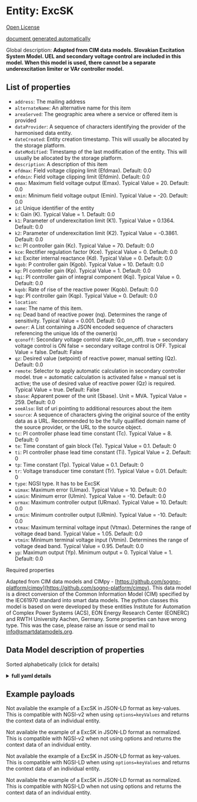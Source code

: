 Entity: ExcSK  
=============  
[Open License](https://github.com/smart-data-models//dataModel.EnergyCIM/blob/master/ExcSK/LICENSE.md)  
[document generated automatically](https://docs.google.com/presentation/d/e/2PACX-1vTs-Ng5dIAwkg91oTTUdt8ua7woBXhPnwavZ0FxgR8BsAI_Ek3C5q97Nd94HS8KhP-r_quD4H0fgyt3/pub?start=false&loop=false&delayms=3000#slide=id.gb715ace035_0_60)  
Global description: **Adapted from CIM data models. Slovakian Excitation System Model.  UEL and secondary voltage control are included in this model. When this model is used, there cannot be a separate underexcitation limiter or VAr controller model.**  

## List of properties  

- `address`: The mailing address  - `alternateName`: An alternative name for this item  - `areaServed`: The geographic area where a service or offered item is provided  - `dataProvider`: A sequence of characters identifying the provider of the harmonised data entity.  - `dateCreated`: Entity creation timestamp. This will usually be allocated by the storage platform.  - `dateModified`: Timestamp of the last modification of the entity. This will usually be allocated by the storage platform.  - `description`: A description of this item  - `efdmax`: Field voltage clipping limit (Efdmax). Default: 0.0  - `efdmin`: Field voltage clipping limit (Efdmin). Default: 0.0  - `emax`: Maximum field voltage output (Emax).  Typical Value = 20. Default: 0.0  - `emin`: Minimum field voltage output (Emin).  Typical Value = -20. Default: 0.0  - `id`: Unique identifier of the entity  - `k`: Gain (K).  Typical Value = 1. Default: 0.0  - `k1`: Parameter of underexcitation limit (K1).  Typical Value = 0.1364. Default: 0.0  - `k2`: Parameter of underexcitation limit (K2).  Typical Value = -0.3861. Default: 0.0  - `kc`: PI controller gain (Kc).  Typical Value = 70. Default: 0.0  - `kce`: Rectifier regulation factor (Kce).  Typical Value = 0. Default: 0.0  - `kd`: Exciter internal reactance (Kd).  Typical Value = 0. Default: 0.0  - `kgob`: P controller gain (Kgob).  Typical Value = 10. Default: 0.0  - `kp`: PI controller gain (Kp).  Typical Value = 1. Default: 0.0  - `kqi`: PI controller gain of integral component (Kqi).  Typical Value = 0. Default: 0.0  - `kqob`: Rate of rise of the reactive power (Kqob). Default: 0.0  - `kqp`: PI controller gain (Kqp).  Typical Value = 0. Default: 0.0  - `location`:   - `name`: The name of this item.  - `nq`: Dead band of reactive power (nq).  Determines the range of sensitivity.  Typical Value = 0.001. Default: 0.0  - `owner`: A List containing a JSON encoded sequence of characters referencing the unique Ids of the owner(s)  - `qconoff`: Secondary voltage control state (Qc_on_off). true = secondary voltage control is ON false = secondary voltage control is OFF. Typical Value = false. Default: False  - `qz`: Desired value (setpoint) of reactive power, manual setting (Qz). Default: 0.0  - `remote`: Selector to apply automatic calculation in secondary controller model. true = automatic calculation is activated false = manual set is active; the use of desired value of reactive power (Qz) is required. Typical Value = true. Default: False  - `sbase`: Apparent power of the unit (Sbase).  Unit = MVA.  Typical Value = 259. Default: 0.0  - `seeAlso`: list of uri pointing to additional resources about the item  - `source`: A sequence of characters giving the original source of the entity data as a URL. Recommended to be the fully qualified domain name of the source provider, or the URL to the source object.  - `tc`: PI controller phase lead time constant (Tc).  Typical Value = 8. Default: 0  - `te`: Time constant of gain block (Te).  Typical Value = 0.1. Default: 0  - `ti`: PI controller phase lead time constant (Ti).  Typical Value = 2. Default: 0  - `tp`: Time constant (Tp).  Typical Value = 0.1. Default: 0  - `tr`: Voltage transducer time constant (Tr).  Typical Value = 0.01. Default: 0  - `type`: NGSI type. It has to be ExcSK  - `uimax`: Maximum error (Uimax).  Typical Value = 10. Default: 0.0  - `uimin`: Minimum error (UImin).  Typical Value = -10. Default: 0.0  - `urmax`: Maximum controller output (URmax).  Typical Value = 10. Default: 0.0  - `urmin`: Minimum controller output (URmin).  Typical Value = -10. Default: 0.0  - `vtmax`: Maximum terminal voltage input (Vtmax).  Determines the range of voltage dead band.  Typical Value = 1.05. Default: 0.0  - `vtmin`: Minimum terminal voltage input (Vtmin).  Determines the range of voltage dead band.  Typical Value = 0.95. Default: 0.0  - `yp`: Maximum output (Yp).  Minimum output = 0.  Typical Value = 1. Default: 0.0    
Required properties  
Adapted from CIM data models and CIMpy - [https://github.com/sogno-platform/cimpy](https://github.com/sogno-platform/cimpy). This data model is a direct conversion of the Common Information Model (CIM) specified by the IEC61970 standard into smart data models. The python classes this model is based on were developed by these entities Institute for Automation of Complex Power Systems (ACS), EON Energy Research Center (EONERC) and RWTH University Aachen, Germany. Some properties can have wrong type. This was the case, please raise an issue or send mail to info@smartdatamodels.org.  
## Data Model description of properties  
Sorted alphabetically (click for details)  
<details><summary><strong>full yaml details</strong></summary>    
```yaml  
ExcSK:    
  description: 'Adapted from CIM data models. Slovakian Excitation System Model.  UEL and secondary voltage control are included in this model. When this model is used, there cannot be a separate underexcitation limiter or VAr controller model.'    
  properties:    
    address:    
      description: 'The mailing address'    
      properties:    
        addressCountry:    
          description: 'Property. The country. For example, Spain. Model:''https://schema.org/addressCountry'''    
          type: string    
        addressLocality:    
          description: 'Property. The locality in which the street address is, and which is in the region. Model:''https://schema.org/addressLocality'''    
          type: string    
        addressRegion:    
          description: 'Property. The region in which the locality is, and which is in the country. Model:''https://schema.org/addressRegion'''    
          type: string    
        postOfficeBoxNumber:    
          description: 'Property. The post office box number for PO box addresses. For example, 03578. Model:''https://schema.org/postOfficeBoxNumber'''    
          type: string    
        postalCode:    
          description: 'Property. The postal code. For example, 24004. Model:''https://schema.org/https://schema.org/postalCode'''    
          type: string    
        streetAddress:    
          description: 'Property. The street address. Model:''https://schema.org/streetAddress'''    
          type: string    
      type: Property    
      x-ngsi:    
        model: https://schema.org/address    
    alternateName:    
      description: 'An alternative name for this item'    
      type: Property    
    areaServed:    
      description: 'The geographic area where a service or offered item is provided'    
      type: Property    
      x-ngsi:    
        model: https://schema.org/Text    
    dataProvider:    
      description: 'A sequence of characters identifying the provider of the harmonised data entity.'    
      type: Property    
    dateCreated:    
      description: 'Entity creation timestamp. This will usually be allocated by the storage platform.'    
      format: date-time    
      type: Property    
    dateModified:    
      description: 'Timestamp of the last modification of the entity. This will usually be allocated by the storage platform.'    
      format: date-time    
      type: Property    
    description:    
      description: 'A description of this item'    
      type: Property    
    efdmax:    
      description: 'Field voltage clipping limit (Efdmax). Default: 0.0'    
      type: number    
      x-ngsi:    
        model: https://schema.org/Number    
    efdmin:    
      description: 'Field voltage clipping limit (Efdmin). Default: 0.0'    
      type: number    
      x-ngsi:    
        model: https://schema.org/Number    
    emax:    
      description: 'Maximum field voltage output (Emax).  Typical Value = 20. Default: 0.0'    
      type: number    
      x-ngsi:    
        model: https://schema.org/Number    
    emin:    
      description: 'Minimum field voltage output (Emin).  Typical Value = -20. Default: 0.0'    
      type: number    
      x-ngsi:    
        model: https://schema.org/Number    
    id:    
      anyOf: &excsk_-_properties_-_owner_-_items_-_anyof    
        - description: 'Property. Identifier format of any NGSI entity'    
          maxLength: 256    
          minLength: 1    
          pattern: ^[\w\-\.\{\}\$\+\*\[\]`|~^@!,:\\]+$    
          type: string    
        - description: 'Property. Identifier format of any NGSI entity'    
          format: uri    
          type: string    
      description: 'Unique identifier of the entity'    
      type: Property    
    k:    
      description: 'Gain (K).  Typical Value = 1. Default: 0.0'    
      type: number    
      x-ngsi:    
        model: https://schema.org/Number    
    k1:    
      description: 'Parameter of underexcitation limit (K1).  Typical Value = 0.1364. Default: 0.0'    
      type: number    
      x-ngsi:    
        model: https://schema.org/Number    
    k2:    
      description: 'Parameter of underexcitation limit (K2).  Typical Value = -0.3861. Default: 0.0'    
      type: number    
      x-ngsi:    
        model: https://schema.org/Number    
    kc:    
      description: 'PI controller gain (Kc).  Typical Value = 70. Default: 0.0'    
      type: number    
      x-ngsi:    
        model: https://schema.org/Number    
    kce:    
      description: 'Rectifier regulation factor (Kce).  Typical Value = 0. Default: 0.0'    
      type: number    
      x-ngsi:    
        model: https://schema.org/Number    
    kd:    
      description: 'Exciter internal reactance (Kd).  Typical Value = 0. Default: 0.0'    
      type: number    
      x-ngsi:    
        model: https://schema.org/Number    
    kgob:    
      description: 'P controller gain (Kgob).  Typical Value = 10. Default: 0.0'    
      type: number    
      x-ngsi:    
        model: https://schema.org/Number    
    kp:    
      description: 'PI controller gain (Kp).  Typical Value = 1. Default: 0.0'    
      type: number    
      x-ngsi:    
        model: https://schema.org/Number    
    kqi:    
      description: 'PI controller gain of integral component (Kqi).  Typical Value = 0. Default: 0.0'    
      type: number    
      x-ngsi:    
        model: https://schema.org/Number    
    kqob:    
      description: 'Rate of rise of the reactive power (Kqob). Default: 0.0'    
      type: number    
      x-ngsi:    
        model: https://schema.org/Number    
    kqp:    
      description: 'PI controller gain (Kqp).  Typical Value = 0. Default: 0.0'    
      type: number    
      x-ngsi:    
        model: https://schema.org/Number    
    location:    
      $id: https://geojson.org/schema/Geometry.json    
      $schema: "http://json-schema.org/draft-07/schema#"    
      oneOf:    
        - properties:    
            bbox:    
              items:    
                type: number    
              minItems: 4    
              type: array    
            coordinates:    
              items:    
                type: number    
              minItems: 2    
              type: array    
            type:    
              enum:    
                - Point    
              type: string    
          required:    
            - type    
            - coordinates    
          title: 'GeoJSON Point'    
          type: object    
        - properties:    
            bbox:    
              items:    
                type: number    
              minItems: 4    
              type: array    
            coordinates:    
              items:    
                items:    
                  type: number    
                minItems: 2    
                type: array    
              minItems: 2    
              type: array    
            type:    
              enum:    
                - LineString    
              type: string    
          required:    
            - type    
            - coordinates    
          title: 'GeoJSON LineString'    
          type: object    
        - properties:    
            bbox:    
              items:    
                type: number    
              minItems: 4    
              type: array    
            coordinates:    
              items:    
                items:    
                  items:    
                    type: number    
                  minItems: 2    
                  type: array    
                minItems: 4    
                type: array    
              type: array    
            type:    
              enum:    
                - Polygon    
              type: string    
          required:    
            - type    
            - coordinates    
          title: 'GeoJSON Polygon'    
          type: object    
        - properties:    
            bbox:    
              items:    
                type: number    
              minItems: 4    
              type: array    
            coordinates:    
              items:    
                items:    
                  type: number    
                minItems: 2    
                type: array    
              type: array    
            type:    
              enum:    
                - MultiPoint    
              type: string    
          required:    
            - type    
            - coordinates    
          title: 'GeoJSON MultiPoint'    
          type: object    
        - properties:    
            bbox:    
              items:    
                type: number    
              minItems: 4    
              type: array    
            coordinates:    
              items:    
                items:    
                  items:    
                    type: number    
                  minItems: 2    
                  type: array    
                minItems: 2    
                type: array    
              type: array    
            type:    
              enum:    
                - MultiLineString    
              type: string    
          required:    
            - type    
            - coordinates    
          title: 'GeoJSON MultiLineString'    
          type: object    
        - properties:    
            bbox:    
              items:    
                type: number    
              minItems: 4    
              type: array    
            coordinates:    
              items:    
                items:    
                  items:    
                    items:    
                      type: number    
                    minItems: 2    
                    type: array    
                  minItems: 4    
                  type: array    
                type: array    
              type: array    
            type:    
              enum:    
                - MultiPolygon    
              type: string    
          required:    
            - type    
            - coordinates    
          title: 'GeoJSON MultiPolygon'    
          type: object    
      title: 'GeoJSON Geometry'    
    name:    
      description: 'The name of this item.'    
      type: Property    
    nq:    
      description: 'Dead band of reactive power (nq).  Determines the range of sensitivity.  Typical Value = 0.001. Default: 0.0'    
      type: number    
      x-ngsi:    
        model: https://schema.org/Number    
    owner:    
      description: 'A List containing a JSON encoded sequence of characters referencing the unique Ids of the owner(s)'    
      items:    
        anyOf: *excsk_-_properties_-_owner_-_items_-_anyof    
        description: 'Property. Unique identifier of the entity'    
      type: Property    
    qconoff:    
      description: 'Secondary voltage control state (Qc_on_off). true = secondary voltage control is ON false = secondary voltage control is OFF. Typical Value = false. Default: False'    
      type: number    
      x-ngsi:    
        model: https://schema.org/Number    
    qz:    
      description: 'Desired value (setpoint) of reactive power, manual setting (Qz). Default: 0.0'    
      type: number    
      x-ngsi:    
        model: https://schema.org/Number    
    remote:    
      description: 'Selector to apply automatic calculation in secondary controller model. true = automatic calculation is activated false = manual set is active; the use of desired value of reactive power (Qz) is required. Typical Value = true. Default: False'    
      type: number    
      x-ngsi:    
        model: https://schema.org/Number    
    sbase:    
      description: 'Apparent power of the unit (Sbase).  Unit = MVA.  Typical Value = 259. Default: 0.0'    
      type: number    
      x-ngsi:    
        model: https://schema.org/Number    
    seeAlso:    
      description: 'list of uri pointing to additional resources about the item'    
      oneOf:    
        - items:    
            format: uri    
            type: string    
          minItems: 1    
          type: array    
        - format: uri    
          type: string    
      type: Property    
    source:    
      description: 'A sequence of characters giving the original source of the entity data as a URL. Recommended to be the fully qualified domain name of the source provider, or the URL to the source object.'    
      type: Property    
    tc:    
      description: 'PI controller phase lead time constant (Tc).  Typical Value = 8. Default: 0'    
      type: number    
      x-ngsi:    
        model: https://schema.org/Number    
    te:    
      description: 'Time constant of gain block (Te).  Typical Value = 0.1. Default: 0'    
      type: number    
      x-ngsi:    
        model: https://schema.org/Number    
    ti:    
      description: 'PI controller phase lead time constant (Ti).  Typical Value = 2. Default: 0'    
      type: number    
      x-ngsi:    
        model: https://schema.org/Number    
    tp:    
      description: 'Time constant (Tp).  Typical Value = 0.1. Default: 0'    
      type: number    
      x-ngsi:    
        model: https://schema.org/Number    
    tr:    
      description: 'Voltage transducer time constant (Tr).  Typical Value = 0.01. Default: 0'    
      type: number    
      x-ngsi:    
        model: https://schema.org/Number    
    type:    
      description: 'NGSI type. It has to be ExcSK'    
      enum:    
        - ExcSK    
      type: Property    
    uimax:    
      description: 'Maximum error (Uimax).  Typical Value = 10. Default: 0.0'    
      type: number    
      x-ngsi:    
        model: https://schema.org/Number    
    uimin:    
      description: 'Minimum error (UImin).  Typical Value = -10. Default: 0.0'    
      type: number    
      x-ngsi:    
        model: https://schema.org/Number    
    urmax:    
      description: 'Maximum controller output (URmax).  Typical Value = 10. Default: 0.0'    
      type: number    
      x-ngsi:    
        model: https://schema.org/Number    
    urmin:    
      description: 'Minimum controller output (URmin).  Typical Value = -10. Default: 0.0'    
      type: number    
      x-ngsi:    
        model: https://schema.org/Number    
    vtmax:    
      description: 'Maximum terminal voltage input (Vtmax).  Determines the range of voltage dead band.  Typical Value = 1.05. Default: 0.0'    
      type: number    
      x-ngsi:    
        model: https://schema.org/Number    
    vtmin:    
      description: 'Minimum terminal voltage input (Vtmin).  Determines the range of voltage dead band.  Typical Value = 0.95. Default: 0.0'    
      type: number    
      x-ngsi:    
        model: https://schema.org/Number    
    yp:    
      description: 'Maximum output (Yp).  Minimum output = 0.  Typical Value = 1. Default: 0.0'    
      type: number    
      x-ngsi:    
        model: https://schema.org/Number    
  required: []    
  type: object    
```  
</details>    
## Example payloads    
Not available the example of a ExcSK in JSON-LD format as key-values. This is compatible with NGSI-v2 when  using `options=keyValues` and returns the context data of an individual entity.  
Not available the example of a ExcSK in JSON-LD format as normalized. This is compatible with NGSI-v2 when not using options and returns the context data of an individual entity.  
Not available the example of a ExcSK in JSON-LD format as key-values. This is compatible with NGSI-LD when  using `options=keyValues` and returns the context data of an individual entity.  
Not available the example of a ExcSK in JSON-LD format as normalized. This is compatible with NGSI-LD when not using options and returns the context data of an individual entity.  
